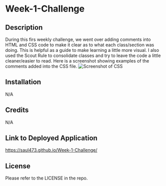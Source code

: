 # Week-1-Challenge

## Description

During this firs weekly challenge, we went over adding comments into HTML and CSS code to make it clear as to what each class/section was doing.
This is helpful as a guide to make learning a little more visual. I also used the Scout Rule to consolidate classes and try to leave the code a little cleaner/easier to read.
Here is a screenshot showing examples of the comments added into the CSS file.
![Screenshot of CSS](https://user-images.githubusercontent.com/118771655/206571915-2f51771a-0eb5-499b-a0ac-c778db6b6cb9.PNG)

## Installation

N/A

## Credits

N/A

## Link to Deployed Application

https://saul473.github.io/Week-1-Challenge/

## License

Please refer to the LICENSE in the repo.


